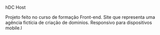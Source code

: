  hDC Host

 Projeto feito no curso de formação Front-end. Site que representa uma agência fictícia de criação de dominios.
 Responsivo para dispositivos mobile.l
 
